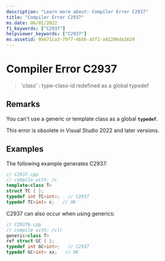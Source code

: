 ```yaml
---
description: "Learn more about: Compiler Error C2937"
title: "Compiler Error C2937"
ms.date: 06/01/2022
f1_keywords: ["C2937"]
helpviewer_keywords: ["C2937"]
ms.assetid: 95671ca3-79f7-4b56-a5f2-a92296da1629
---
```

# Compiler Error C2937

> '*class*' : type-class-id redefined as a global typedef

## Remarks

You can't use a generic or template class as a global **`typedef`**.

This error is obsolete in Visual Studio 2022 and later versions.

## Examples

The following example generates C2937:

```cpp
// C2937.cpp
// compile with: /c
template<class T>
struct TC { };
typedef int TC<int>;   // C2937
typedef TC<int> c;   // OK
```

C2937 can also occur when using generics:

```cpp
// C2937b.cpp
// compile with: /clr
generic<class T>
ref struct GC { };
typedef int GC<int>;   // C2937
typedef GC<int> xx;   // OK
```
